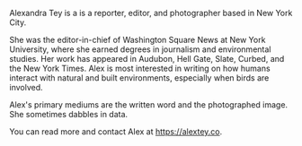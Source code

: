 Alexandra Tey is a is a reporter, editor, and photographer based in New York City.

She was the editor-in-chief of Washington Square News at New York University, where she
	earned degrees in journalism and environmental studies. Her work has appeared in
 	Audubon, Hell Gate, Slate, Curbed, and the New York Times. Alex is most interested
  	in writing on how humans interact with natural and built environments, especially
   	when birds are involved.

Alex's primary mediums are the written word and the photographed image.
	She sometimes dabbles in data.

You can read more and contact Alex at https://alextey.co.
